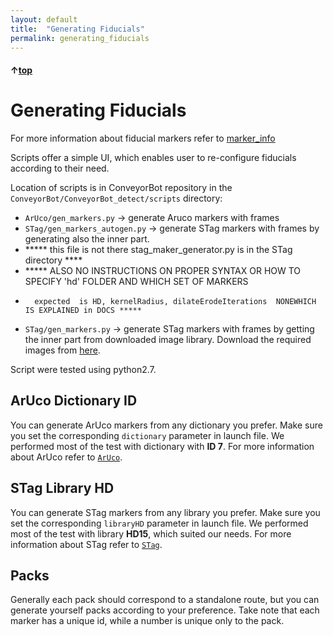```yaml
---
layout: default
title:  "Generating Fiducials"
permalink: generating_fiducials
---
```


#### &uarr;[top](https://ubiquityrobotics.github.io/ConveyorBot_learn/)

# Generating Fiducials

For more information about fiducial markers refer to [marker_info](marker_types_and_placing_them.md)

Scripts offer a simple UI, which enables user to re-configure fiducials according to their need.

Location of scripts is in ConveyorBot repository in the `ConveyorBot/ConveyorBot_detect/scripts` directory:

- `ArUco/gen_markers.py` -> generate Aruco markers with frames
- `STag/gen_markers_autogen.py` -> generate STag markers with frames by generating also the inner part.
-   *****  this file is not there stag_maker_generator.py is in the STag directory **** 
-   *****  ALSO NO INSTRUCTIONS ON PROPER SYNTAX OR HOW TO SPECIFY 'hd' FOLDER AND WHICH SET OF MARKERS
-       expected  is HD, kernelRadius, dilateErodeIterations  NONEWHICH IS EXPLAINED in DOCS *****
- `STag/gen_markers.py`  -> generate STag markers with frames by getting the inner part from downloaded image library. Download the required images from [here](https://drive.google.com/drive/folders/0ByNTNYCAhWbIV1RqdU9vRnd2Vnc).

Script were tested using python2.7.

## ArUco Dictionary ID

You can generate ArUco markers from any dictionary you prefer.
Make sure you set the corresponding `dictionary` parameter in launch file.
We performed most of the test with dictionary with **ID 7**.
For more information about ArUco refer to [`ArUco`](http://docs.opencv.org/trunk/d5/dae/tutorial_aruco_detection.html).

## STag Library HD

You can generate STag markers from any library you prefer.
Make sure you set the corresponding `libraryHD` parameter in launch file.
We performed most of the test with library **HD15**, which suited our needs.
For more information about STag refer to [`STag`](https://github.com/usrl-uofsc/stag_ros).

## Packs

Generally each pack should correspond to a standalone route, but you can generate yourself packs according to your preference.
Take note that each marker has a unique id, while a number is unique only to the pack.
